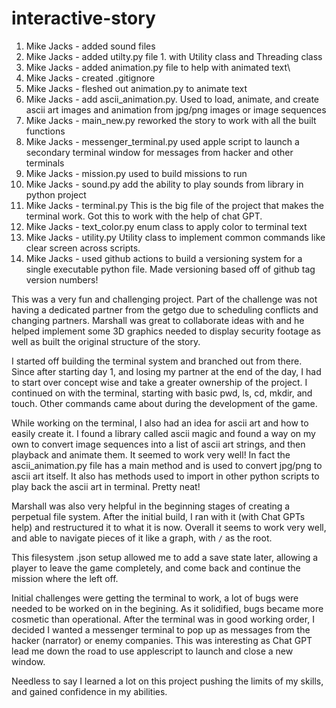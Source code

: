 # interactive-story

1. Mike Jacks - added sound files
1. Mike Jacks - added utilty.py file 1. with Utility class and Threading class
1. Mike Jacks - added animation.py file to help with animated text\
1. Mike Jacks - created .gitignore
1. Mike Jacks - fleshed out animation.py to animate text
1. Mike Jacks - add ascii_animation.py. Used to load, animate, and create ascii art images and animation from jpg/png images or image sequences
1. Mike Jacks - main_new.py reworked the story to work with all the built functions
1. Mike Jacks - messenger_terminal.py used apple script to launch a secondary terminal window for messages from hacker and other terminals
1. Mike Jacks - mission.py used to build missions to run
1. Mike Jacks - sound.py add the ability to play sounds from library in python project
1. Mike Jacks - terminal.py This is the big file of the project that makes the terminal work. Got this to work with the help of chat GPT.
1. Mike Jacks - text_color.py enum class to apply color to terminal text
1. Mike Jacks - utility.py Utility class to implement common commands like clear screen across scripts.
1. Mike Jacks - used github actions to build a versioning system for a single executable python file. Made versioning based off of github tag version numbers!

This was a very fun and challenging project. Part of the challenge was not having a dedicated partner from the getgo due to scheduling conflicts and changing partners. Marshall was great to collaborate ideas with and he helped implement some 3D graphics needed to display security footage as well as built the original structure of the story.

I started off building the terminal system and branched out from there. Since after starting day 1, and losing my partner at the end of the day, I had to start over concept wise and take a greater ownership of the project. I continued on with the terminal, starting with basic pwd, ls, cd, mkdir, and touch. Other commands came about during the development of the game.

While working on the terminal, I also had an idea for ascii art and how to easily create it. I found a library called ascii magic and found a way on my own to convert image sequences into a list of ascii art strings, and then playback and animate them. It seemed to work very well! In fact the ascii_animation.py file has a main method and is used to convert jpg/png to ascii art itself. It also has methods used to import in other python scripts to play back the ascii art in terminal. Pretty neat!

Marshall was also very helpful in the beginning stages of creating a perpetual file system. After the initial build, I ran with it (with Chat GPTs help) and restructured it to what it is now. Overall it seems to work very well, and able to navigate pieces of it like a graph, with `/` as the root.

This filesystem .json setup allowed me to add a save state later, allowing a player to leave the game completely, and come back and continue the mission where the left off.

Initial challenges were getting the terminal to work, a lot of bugs were needed to be worked on in the begining. As it solidified, bugs became more cosmetic than operational. After the terminal was in good working order, I decided I wanted a messenger terminal to pop up as messages from the hacker (narrator) or enemy companies. This was interesting as Chat GPT lead me down the road to use applescript to launch and close a new window.

Needless to say I learned a lot on this project pushing the limits of my skills, and gained confidence in my abilities.
